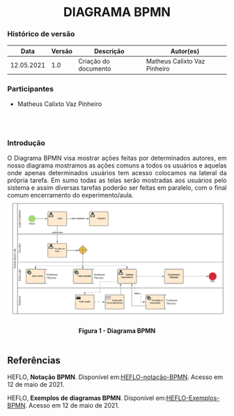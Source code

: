 # <center> DIAGRAMA BPMN

### Histórico de versão<br>

|Data | Versão | Descrição | Autor(es)|
| -- | -- | -- | -- |
| 12.05.2021 | 1.0 | Criação do documento | Matheus Calixto Vaz Pinheiro |

### Participantes

* Matheus Calixto Vaz Pinheiro

<br><br>

### Introdução

<div align="Justify">
O Diagrama BPMN visa mostrar ações feitas por determinados autores, em nosso diagrama mostramos as ações comuns a todos os usuários e aquelas onde apenas determinados usuários tem acesso colocamos na lateral da própria tarefa. Em sumo todas as telas serão mostradas aos usuários pelo sistema e assim diversas tarefas poderão ser feitas em paralelo, com o final comum encerramento do experimento/aula.
</div>

<div align="center"><img src="../../imagens/modelagem/Diagrama BPMW (2).png" width="900"></div><br>
<figcaption align='center'>
    <b>Figura 1 - Diagrama BPMN</b>
</figcaption>
<br>

## Referências

HEFLO, **Notação BPMN**. Disponível em:[HEFLO-notação-BPMN](https://www.heflo.com/pt-br/bpm/notacao-bpmn/). Acesso em 12 de maio de 2021.


HEFLO, **Exemplos de diagramas BPMN**. Disponível em:[HEFLO-Exemplos-BPMN](https://www.heflo.com/pt-br/modelagem-processos/exemplos-de-diagramas-bpmn/). Acesso em 12 de maio de 2021.

